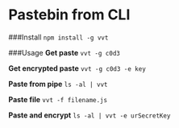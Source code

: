 Pastebin from CLI
==========

###Install
`npm install -g vvt`

###Usage
**Get paste**
`vvt -g c0d3`

**Get encrypted paste**
`vvt -g c0d3 -e key`

**Paste from pipe**
`ls -al | vvt`

**Paste file**
`vvt -f filename.js`

**Paste and encrypt**
`ls -al | vvt -e urSecretKey`
